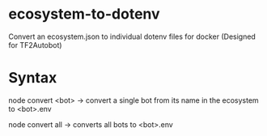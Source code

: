 # ecosystem-to-dotenv
Convert an ecosystem.json to individual dotenv files for docker (Designed for TF2Autobot)
# Syntax
node convert \<bot\> -\> convert a single bot from its name in the ecosystem to \<bot\>.env

node convert all -\> converts all bots to \<bot\>.env
